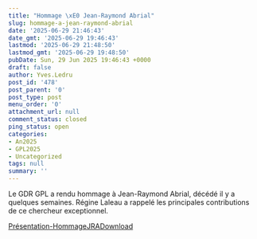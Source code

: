 ```yaml
---
title: "Hommage \xE0 Jean-Raymond Abrial"
slug: hommage-a-jean-raymond-abrial
date: '2025-06-29 21:46:43'
date_gmt: '2025-06-29 19:46:43'
lastmod: '2025-06-29 21:48:50'
lastmod_gmt: '2025-06-29 19:48:50'
pubDate: Sun, 29 Jun 2025 19:46:43 +0000
draft: false
author: Yves.Ledru
post_id: '478'
post_parent: '0'
post_type: post
menu_order: '0'
attachment_url: null
comment_status: closed
ping_status: open
categories:
- An2025
- GPL2025
- Uncategorized
tags: null
summary: ''
---
```


Le GDR GPL a rendu hommage à Jean-Raymond Abrial, décédé il y a quelques semaines. Régine Laleau a rappelé les principales contributions de ce chercheur exceptionnel.

[Présentation-HommageJRA](https://gdr-gpl.cnrs.fr/wp-content/uploads/2025/06/Presentation-HommageJRA.pdf)[Download](https://gdr-gpl.cnrs.fr/wp-content/uploads/2025/06/Presentation-HommageJRA.pdf)
